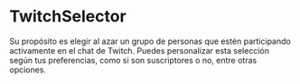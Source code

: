 # TwitchSelector
Su propósito es elegir al azar un grupo de personas que estén participando activamente en el chat de Twitch. Puedes personalizar esta selección según tus preferencias, como si son suscriptores o no, entre otras opciones.
